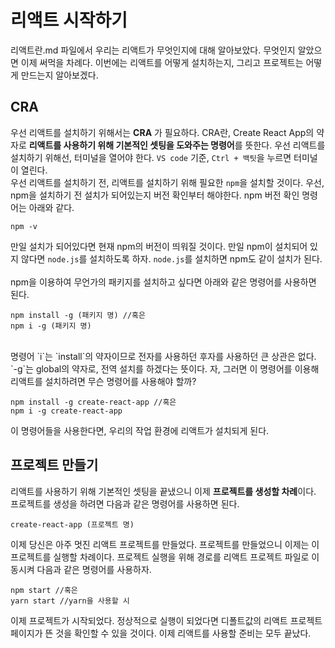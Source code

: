# 리액트 시작하기
리액트란.md 파일에서 우리는 리액트가 무엇인지에 대해 알아보았다. 무엇인지 알았으면 이제 써먹을 차례다. 이번에는 리액트를 어떻게 설치하는지, 그리고 프로젝트는 어떻게 만드는지 알아보겠다.

## CRA
우선 리액트를 설치하기 위해서는 **CRA** 가 필요하다. CRA란, Create React App의 약자로 **리액트를 사용하기 위해 기본적인 셋팅을 도와주는 명령어**를 뜻한다. 우선 리액트를 설치하기 위해선, 터미널을 열어야 한다.
`VS code` 기준, `Ctrl + 백팃`을 누르면 터미널이 열린다.
<br>
우선 리액트를 설치하기 전, 리액트를 설치하기 위해 필요한 `npm`을 설치할 것이다. 우선, npm을 설치하기 전 설치가 되어있는지 버전 확인부터 해야한다. npm 버전 확인 명령어는 아래와 같다.<br>
~~~
npm -v
~~~
만일 설치가 되어있다면 현재 npm의 버전이 띄워질 것이다. 만일 npm이 설치되어 있지 않다면 `node.js`를 설치하도록 하자. `node.js`를 설치하면 npm도 같이 설치가 된다. <br><br>
npm을 이용하여 무언가의 패키지를 설치하고 싶다면 아래와 같은 명령어를 사용하면 된다.<br>
~~~
npm install -g (패키지 명) //혹은
npm i -g (패키지 명)
~~~
<br>
명령어 `i`는 `install`의 약자이므로 전자를 사용하던 후자를 사용하던 큰 상관은 없다. `-g`는 global의 약자로, 전역 설치를 하겠다는 뜻이다. 자, 그러면 이 명령어를 이용해 리액트를 설치하려면 무슨 명령어를 사용해야 할까?

~~~
npm install -g create-react-app //혹은
npm i -g create-react-app
~~~

이 명령어들을 사용한다면, 우리의 작업 환경에 리액트가 설치되게 된다.
<br>
## 프로젝트 만들기
리액트를 사용하기 위해 기본적인 셋팅을 끝냈으니 이제 **프로젝트를 생성할 차례**이다. 프로젝트를 생성을 하려면 다음과 같은 명령어를 사용하면 된다.

~~~
create-react-app (프로젝트 명)
~~~

이제 당신은 아주 멋진 리액트 프로젝트를 만들었다. 프로젝트를 만들었으니 이제는 이 프로젝트를 실행할 차례이다. 프로젝트 실행을 위해 경로를 리액트 프로젝트 파일로 이동시켜 다음과 같은 명령어를 사용하자.

~~~
npm start //혹은
yarn start //yarn을 사용할 시
~~~

이제 프로젝트가 시작되었다. 정상적으로 실행이 되었다면 디폴트값의 리액트 프로젝트 페이지가 뜬 것을 확인할 수 있을 것이다. 이제 리액트를 사용할 준비는 모두 끝났다.